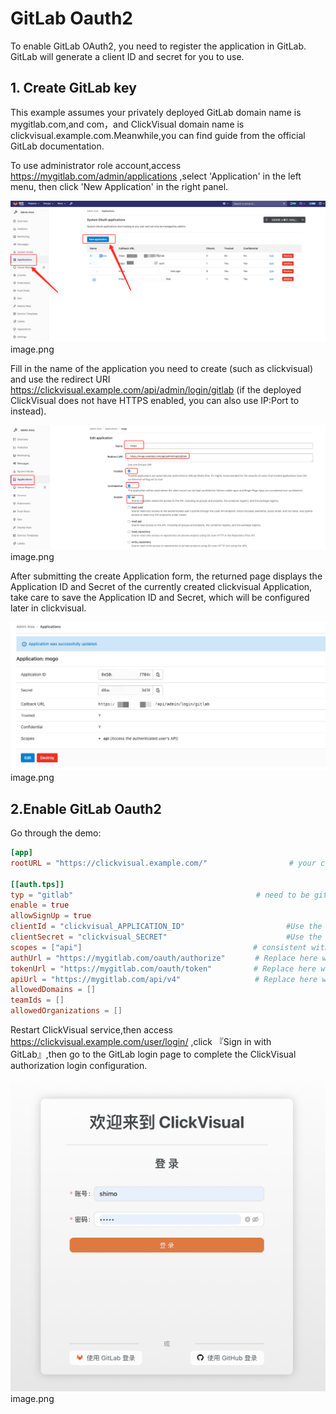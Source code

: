 # GitLab Oauth2

To enable GitLab OAuth2, you need to register the application in GitLab. GitLab will generate a client ID and secret for you to use.

## 1. Create GitLab key
This example assumes your privately deployed GitLab domain name is mygitlab.com,and com，and ClickVisual domain name is clickvisual.example.com.Meanwhile,you can find guide from the official GitLab documentation.


To use administrator role account,access https://mygitlab.com/admin/applications ,select 'Application' in the left menu, then click 'New Application' in the right panel.

![img.png](../../images/gitlab-new-application.png)image.png

Fill in the name of the application you need to create (such as clickvisual) and use the redirect URI https://clickvisual.example.com/api/admin/login/gitlab (if the deployed ClickVisual does not have HTTPS enabled, you can also use IP:Port to instead).

![img.png](../../images/gitlab-new-application-config.png)image.png

After submitting the create Application form, the returned page displays the Application ID and Secret of the currently created clickvisual Application, take care to save the Application ID and Secret, which will be configured later in clickvisual.

![img.png](../../images/gitlab-application-secret.png)image.png

## 2.Enable GitLab Oauth2 
   Go through the demo:
```toml
[app]
rootURL = "https://clickvisual.example.com/"　　　　　　　　　　　# your clickvisual domain

[[auth.tps]]
typ = "gitlab"　　　　　　　　　　　　　　　　　　　　　　　　 # need to be gitlab here
enable = true
allowSignUp = true
clientId = "clickvisual_APPLICATION_ID"　　　　　　　　　　　　　 #Use the Application ID got above 
clientSecret = "clickvisual_SECRET"　　　　　　　　　　　　　　　　#Use the Secret got above 
scopes = ["api"]　　　　　　　　　　　　　　　　　　　　　　　# consistent with the configuration above, just fill in ["api"]
authUrl = "https://mygitlab.com/oauth/authorize"　　　　# Replace here with your GitLab domain name
tokenUrl = "https://mygitlab.com/oauth/token"　　　　　 # Replace here with your GitLab domain name
apiUrl = "https://mygitlab.com/api/v4"　　　　　　　　　　# Replace here with your GitLab domain name
allowedDomains = []
teamIds = []
allowedOrganizations = []
```
Restart ClickVisual service,then access https://clickvisual.example.com/user/login/ ,click 『Sign in with  GitLab』,then go to the GitLab login page to complete the ClickVisual authorization login configuration.

![img.png](../../images/login-page.png)image.png